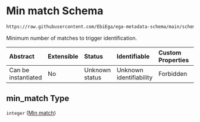 # Min match Schema

```txt
https://raw.githubusercontent.com/EbiEga/ega-metadata-schema/main/schemas/EGA.common-definitions.json#/definitions/spot_descriptor/items/properties/read_specs/items/properties/expected_basecall_table/properties/basecalls/items/properties/min_match
```

Minimum number of matches to trigger identification.

| Abstract            | Extensible | Status         | Identifiable            | Custom Properties | Additional Properties | Access Restrictions | Defined In                                                                                           |
| :------------------ | :--------- | :------------- | :---------------------- | :---------------- | :-------------------- | :------------------ | :--------------------------------------------------------------------------------------------------- |
| Can be instantiated | No         | Unknown status | Unknown identifiability | Forbidden         | Allowed               | none                | [EGA.common-definitions.json\*](../../../schemas/EGA.common-definitions.json "open original schema") |

## min\_match Type

`integer` ([Min match](ega-12-definitions-spot-descriptor-spot-decode-spec-properties-read-specs-read-spec-properties-expected-basecall-table-properties-basecalls-array-basecall-properties-min-match.md))
